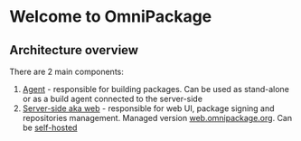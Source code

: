 # Welcome to OmniPackage

## Architecture overview

There are 2 main components:

1. [Agent](https://github.com/omnipackage/omnipackage-agent-ruby) - responsible for building packages. Can be used as stand-alone or as a build agent connected to the server-side
2. [Server-side aka web](https://github.com/omnipackage/omnipackage-web) - responsible for web UI, package signing and repositories management. Managed version [web.omnipackage.org](https://web.omnipackage.org). Can be [self-hosted](self_hosting.md)

